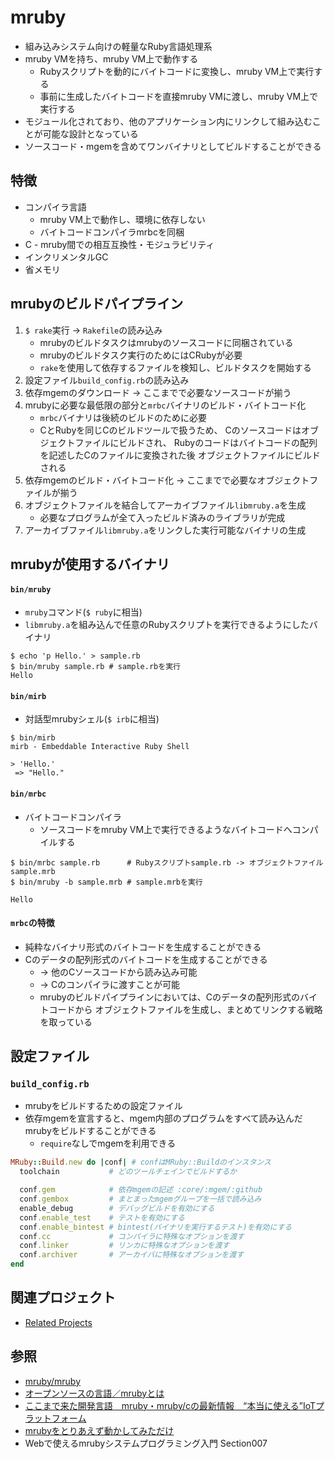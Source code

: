 # mruby
- 組み込みシステム向けの軽量なRuby言語処理系
- mruby VMを持ち、mruby VM上で動作する
  - Rubyスクリプトを動的にバイトコードに変換し、mruby VM上で実行する
  - 事前に生成したバイトコードを直接mruby VMに渡し、mruby VM上で実行する
- モジュール化されており、他のアプリケーション内にリンクして組み込むことが可能な設計となっている
- ソースコード・mgemを含めてワンバイナリとしてビルドすることができる

## 特徴
- コンパイラ言語
  - mruby VM上で動作し、環境に依存しない
  - バイトコードコンパイラmrbcを同梱
- C - mruby間での相互互換性・モジュラビリティ
- インクリメンタルGC
- 省メモリ

## mrubyのビルドパイプライン
1. `$ rake`実行 -> `Rakefile`の読み込み
    - mrubyのビルドタスクはmrubyのソースコードに同梱されている
    - mrubyのビルドタスク実行のためにはCRubyが必要
    - `rake`を使用して依存するファイルを検知し、ビルドタスクを開始する
2. 設定ファイル`build_config.rb`の読み込み
3. 依存mgemのダウンロード -> ここまでで必要なソースコードが揃う
4. mrubyに必要な最低限の部分と`mrbc`バイナリのビルド・バイトコード化
    - `mrbc`バイナリは後続のビルドのために必要
    - CとRubyを同じCのビルドツールで扱うため、
      Cのソースコードはオブジェクトファイルにビルドされ、
      Rubyのコードはバイトコードの配列を記述したCのファイルに変換された後
      オブジェクトファイルにビルドされる
4. 依存mgemのビルド・バイトコード化 -> ここまでで必要なオブジェクトファイルが揃う
5. オブジェクトファイルを結合してアーカイブファイル`libmruby.a`を生成
    - 必要なプログラムが全て入ったビルド済みのライブラリが完成
6. アーカイブファイル`libmruby.a`をリンクした実行可能なバイナリの生成

## mrubyが使用するバイナリ
#### `bin/mruby`
- `mruby`コマンド(`$ ruby`に相当)
- `libmruby.a`を組み込んで任意のRubyスクリプトを実行できるようにしたバイナリ

```
$ echo 'p Hello.' > sample.rb
$ bin/mruby sample.rb # sample.rbを実行
Hello
```

#### `bin/mirb`
- 対話型mrubyシェル(`$ irb`に相当)
```
$ bin/mirb
mirb - Embeddable Interactive Ruby Shell

> 'Hello.'
 => "Hello."
```

#### `bin/mrbc`
- バイトコードコンパイラ
  - ソースコードをmruby VM上で実行できるようなバイトコードへコンパイルする

```
$ bin/mrbc sample.rb      # Rubyスクリプトsample.rb -> オブジェクトファイルsample.mrb
$ bin/mruby -b sample.mrb # sample.mrbを実行

Hello
```

#### `mrbc`の特徴
- 純粋なバイナリ形式のバイトコードを生成することができる
- Cのデータの配列形式のバイトコードを生成することができる
  - -> 他のCソースコードから読み込み可能
  - -> Cのコンパイラに渡すことが可能
  - mrubyのビルドパイプラインにおいては、Cのデータの配列形式のバイトコードから
    オブジェクトファイルを生成し、まとめてリンクする戦略を取っている

## 設定ファイル
### `build_config.rb`
- mrubyをビルドするための設定ファイル
- 依存mgemを宣言すると、mgem内部のプログラムをすべて読み込んだmrubyをビルドすることができる
  - `require`なしでmgemを利用できる

```ruby
MRuby::Build.new do |conf| # confはMRuby::Buildのインスタンス
  toolchain           # どのツールチェインでビルドするか

  conf.gem            # 依存mgemの記述 :core/:mgem/:github
  conf.gembox         # まとまったmgemグループを一括で読み込み
  enable_debug        # デバッグビルドを有効にする
  conf.enable_test    # テストを有効にする
  conf.enable_bintest # bintest(バイナリを実行するテスト)を有効にする
  conf.cc             # コンパイラに特殊なオプションを渡す
  conf.linker         # リンカに特殊なオプションを渡す
  conf.archiver       # アーカイバに特殊なオプションを渡す
end
```

## 関連プロジェクト
- [Related Projects](https://github.com/mruby/mruby/wiki/Related-Projects)

## 参照
- [mruby/mruby](https://github.com/mruby/mruby)
- [オープンソースの言語／mrubyとは](https://www.ossnews.jp/oss_info/mruby)
- [ここまで来た開発言語　mruby・mruby/cの最新情報　“本当に使える”IoTプラットフォーム](https://www.slideshare.net/shimane-itoc/mrubymrubyciot)
- [mrubyをとりあえず動かしてみただけ](https://dojineko.hateblo.jp/entry/2016/02/11/204349)
- Webで使えるmrubyシステムプログラミング入門 Section007
